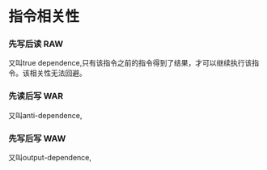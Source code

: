 # 指令相关性

### 先写后读 RAW

又叫true dependence,只有该指令之前的指令得到了结果，才可以继续执行该指令。该相关性无法回避。

### 先读后写 WAR

又叫anti-dependence,

### 先写后写 WAW

又叫output-dependence,